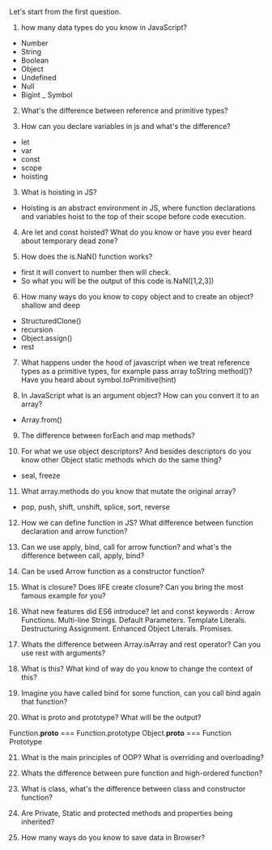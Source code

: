 
Let's start from the first question.

1. how many data types  do you know in JavaScript?

- Number
- String
- Boolean
- Object
- Undefined
- Null
- Bigint
_ Symbol 

2. What's the difference between reference and primitive types?

2. How can you declare variables in js and what's the difference?
- let
- var
- const
- scope
- hoisting

3. What is hoisting in JS? 
- Hoisting is an abstract environment in JS, where function declarations and variables hoist to the top of their scope before code execution.

4. Are let and const hoisted? What do you know or have you ever heard about temporary dead zone?

5. How does the is.NaN() function works?

- first it will convert to number then will check.
- So what you will be the output of this code is.NaN([1,2,3])

6. How many ways do you know to copy object and to create an object?
shallow and deep
- StructuredClone()
- recursion
- Object.assign()
- rest

7. What happens under the hood of javascript when we treat reference types as a primitive types, for example pass array toString method()?
Have you heard about symbol.toPrimitive(hint)


8. In JavaScript what is an argument object? How can you convert it to an array?

- Array.from()

9. The difference between forEach and map methods?

10. For what we use object descriptors? And besides descriptors do you know other Object static methods which do the same thing?
- seal, freeze

11. What array.methods do you know that mutate the original array?
- pop, push, shift, unshift, splice, sort, reverse

12. How we can define function in JS? What difference between function declaration and arrow function?

13. Can we use apply, bind, call for arrow function? and what's the difference between call, apply, bind?
14. Can be used Arrow function as a constructor function? 
15. What is closure? Does IIFE create closure? Can you bring the most famous example for you?
16. What new features did ES6 introduce?
let and const keywords :
Arrow Functions.
Multi-line Strings.
Default Parameters.
Template Literals.
Destructuring Assignment.
Enhanced Object Literals.
Promises.

17. Whats the difference between Array.isArray and rest operator? Can you use rest with arguments?

18. What is this? What kind of way do you know to change the context of this?
19. Imagine you have called bind for some function, can you call bind again that function?

20. What is proto and prototype?
What will be the output?

Function.__proto__ === Function.prototype
Object.__proto__ === Function Prototype

21. What is the main principles of OOP? What is overriding and overloading?

22. Whats the difference between pure function and high-ordered function?

23. What is class, what's the difference between class and constructor function?

24. Are Private, Static and protected methods and properties being inherited?

25. How many ways do you know to save data in Browser?

<!-- 26. For What is Promise,  -->









